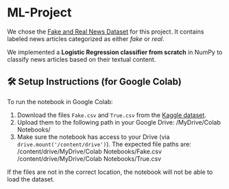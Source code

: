 # ML-Project
We chose the [Fake and Real News Dataset](https://www.kaggle.com/datasets/clmentbisaillon/fake-and-real-news-dataset) for this project. It contains labeled news articles categorized as either *fake* or *real*.

We implemented a **Logistic Regression classifier from scratch** in NumPy to classify news articles based on their textual content.

## 🛠️ Setup Instructions (for Google Colab)

To run the notebook in Google Colab:

1. Download the files `Fake.csv` and `True.csv` from the [Kaggle dataset](https://www.kaggle.com/datasets/clmentbisaillon/fake-and-real-news-dataset).
2. Upload them to the following path in your Google Drive: /MyDrive/Colab Notebooks/
3. Make sure the notebook has access to your Drive (via `drive.mount('/content/drive')`).
   The expected file paths are:
   /content/drive/MyDrive/Colab Notebooks/Fake.csv
   /content/drive/MyDrive/Colab Notebooks/True.csv

If the files are not in the correct location, the notebook will not be able to load the dataset.
